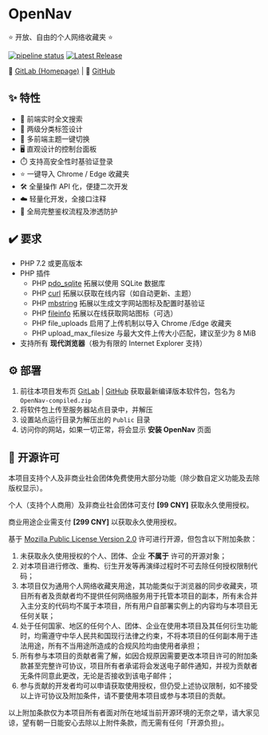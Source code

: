 # OpenNav

⭐ 开放、自由的个人网络收藏夹 ⭐

[![pipeline status](https://gitlab.soraharu.com/XiaoXi/OpenNav/badges/main/pipeline.svg)](https://gitlab.soraharu.com/XiaoXi/OpenNav/-/commits/main) [![Latest Release](https://gitlab.soraharu.com/XiaoXi/OpenNav/-/badges/release.svg)](https://gitlab.soraharu.com/XiaoXi/OpenNav/-/releases)

🔗 [GitLab (Homepage)](https://gitlab.soraharu.com/XiaoXi/OpenNav) | 🔗 [GitHub](https://github.com/yanranxiaoxi/OpenNav)

## ✨ 特性

- 🔎 前端实时全文搜索
- 📁 两级分类标签设计
- 🌲 多前端主题一键切换
- 🖥️ 直观设计的控制台面板
- ⏱️ 支持高安全性时基验证登录
- ⭐ 一键导入 Chrome / Edge 收藏夹
- 🛠 全量操作 API 化，便捷二次开发
- ☁️ 轻量化开发，全接口注释
- 🔐 全局完整鉴权流程及渗透防护

## ✔️ 要求

- PHP 7.2 或更高版本
- PHP 插件
  - PHP [pdo_sqlite](https://www.php.net/manual/ref.pdo-sqlite.php) 拓展以使用 SQLite 数据库
  - PHP [curl](https://www.php.net/manual/book.curl.php) 拓展以获取在线内容（如自动更新、主题）
  - PHP [mbstring](https://www.php.net/manual/book.mbstring.php) 拓展以生成文字网站图标及配置时基验证
  - PHP [fileinfo](https://www.php.net/manual/book.fileinfo.php) 拓展以在线获取网站图标（可选）
  - PHP file_uploads 启用了上传机制以导入 Chrome /Edge 收藏夹
  - PHP upload_max_filesize 与最大文件上传大小匹配，建议至少为 8 MiB
- 支持所有 **现代浏览器**（极为有限的 Internet Explorer 支持）

## ⚙️ 部署

1. 前往本项目发布页 [GitLab](https://gitlab.soraharu.com/XiaoXi/OpenNav/-/releases) | [GitHub](https://github.com/yanranxiaoxi/OpenNav/releases) 获取最新编译版本软件包，包名为 `OpenNav-compiled.zip`
2. 将软件包上传至服务器站点目录中，并解压
3. 设置站点运行目录为解压出的 `Public` 目录
4. 访问你的网站，如果一切正常，将会显示 **安装 OpenNav** 页面

## 📜 开源许可

本项目支持个人及非商业社会团体免费使用大部分功能（除少数自定义功能及去除版权显示）。

个人（支持个人商用）及非商业社会团体可支付 **[99 CNY]** 获取永久使用授权。

商业用途企业需支付 **[299 CNY]** 以获取永久使用授权。

基于 [Mozilla Public License Version 2.0](https://choosealicense.com/licenses/mpl-2.0/) 许可进行开源，但包含以下附加条款：

1. 未获取永久使用授权的个人、团体、企业 **不属于** 许可的开源对象；
2. 对本项目进行修改、重构、衍生开发等再演绎过程时不可去除任何授权限制代码；
3. 本项目仅为通用个人网络收藏夹用途，其功能类似于浏览器的同步收藏夹，项目所有者及贡献者均不提供任何网络服务用于托管本项目的副本，所有未合并入主分支的代码均不属于本项目，所有用户自部署实例上的内容均与本项目无任何关联；
4. 处于任何国家、地区的任何个人、团体、企业在使用本项目及其任何衍生功能时，均需遵守中华人民共和国现行法律之约束，不将本项目的任何副本用于违法用途，所有不当用途所造成的合规风险均由使用者承担；
5. 所有参与本项目的贡献者需了解，如因合规原因需要更改本项目许可的附加条款甚至完整许可协议，项目所有者承诺将会发送电子邮件通知，并视为贡献者无条件同意此更改，无论是否接收到该电子邮件；
6. 参与贡献的开发者均可以申请获取使用授权，但仍受上述协议限制，如不接受以上许可协议及附加条件，请不要使用本项目或参与本项目的贡献。

以上附加条款仅为本项目所有者面对所在地域当前开源环境的无奈之举，请大家见谅，望有朝一日能安心去除以上附件条款，而无需有任何「开源负担」。
